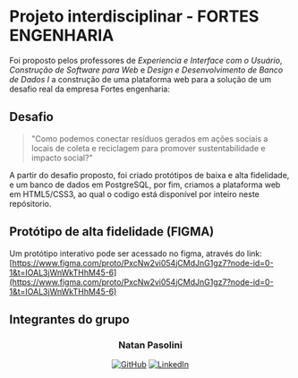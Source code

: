 # Projeto interdisciplinar - FORTES ENGENHARIA

Foi proposto pelos professores de *Experiencia e Interface com o Usuário*, *Construção de Software para Web* e *Design e Desenvolvimento de Banco de Dados I* a construção de uma plataforma web para a solução de um desafio real da empresa Fortes engenharia:

## Desafio
>"Como podemos conectar resíduos gerados em ações sociais a locais de coleta e reciclagem para promover sustentabilidade e impacto social?"

A partir do desafio proposto, foi criado protótipos de baixa e alta fidelidade, e um banco de dados em PostgreSQL, por fim, criamos a plataforma web em HTML5/CSS3, ao qual o codigo está disponível por inteiro neste repósitorio.

## Protótipo de alta fidelidade (FIGMA)
Um protótipo interativo pode ser acessado no figma, através do link:
[https://www.figma.com/proto/PxcNw2vi054jCMdJnG1gz7?node-id=0-1&t=IOAL3jWnWkTHhM45-6](https://www.figma.com/proto/PxcNw2vi054jCMdJnG1gz7?node-id=0-1&t=IOAL3jWnWkTHhM45-6)

## Integrantes do grupo

<div align="center">
    <h3>Natan Pasolini</h3>
    <a href="https://github.com/natanpasolini">
        <img alt="GitHub" title="Meu GitHub" src="https://custom-icon-badges.demolab.com/badge/GitHub-black?style=for-the-badge&logo=github&logoColor=white"/></a>
    <a href="https://www.linkedin.com/in/natan-pasolini">
        <img alt="LinkedIn" title="Meu LinkedIn" src="https://custom-icon-badges.demolab.com/badge/LinkedIn-1155ba?style=for-the-badge&logo=in&logoColor=white"/></a>
</div>